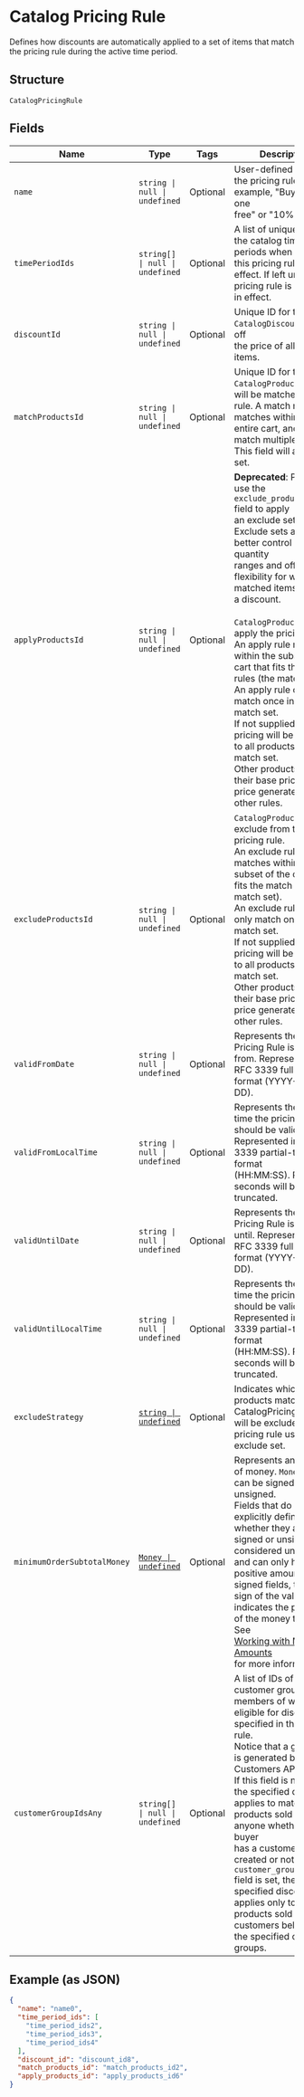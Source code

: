 
# Catalog Pricing Rule

Defines how discounts are automatically applied to a set of items that match the pricing rule
during the active time period.

## Structure

`CatalogPricingRule`

## Fields

| Name | Type | Tags | Description |
|  --- | --- | --- | --- |
| `name` | `string \| null \| undefined` | Optional | User-defined name for the pricing rule. For example, "Buy one get one<br>free" or "10% off". |
| `timePeriodIds` | `string[] \| null \| undefined` | Optional | A list of unique IDs for the catalog time periods when<br>this pricing rule is in effect. If left unset, the pricing rule is always<br>in effect. |
| `discountId` | `string \| null \| undefined` | Optional | Unique ID for the `CatalogDiscount` to take off<br>the price of all matched items. |
| `matchProductsId` | `string \| null \| undefined` | Optional | Unique ID for the `CatalogProductSet` that will be matched by this rule. A match rule<br>matches within the entire cart, and can match multiple times. This field will always be set. |
| `applyProductsId` | `string \| null \| undefined` | Optional | __Deprecated__: Please use the `exclude_products_id` field to apply<br>an exclude set instead. Exclude sets allow better control over quantity<br>ranges and offer more flexibility for which matched items receive a discount.<br><br>`CatalogProductSet` to apply the pricing to.<br>An apply rule matches within the subset of the cart that fits the match rules (the match set).<br>An apply rule can only match once in the match set.<br>If not supplied, the pricing will be applied to all products in the match set.<br>Other products retain their base price, or a price generated by other rules. |
| `excludeProductsId` | `string \| null \| undefined` | Optional | `CatalogProductSet` to exclude from the pricing rule.<br>An exclude rule matches within the subset of the cart that fits the match rules (the match set).<br>An exclude rule can only match once in the match set.<br>If not supplied, the pricing will be applied to all products in the match set.<br>Other products retain their base price, or a price generated by other rules. |
| `validFromDate` | `string \| null \| undefined` | Optional | Represents the date the Pricing Rule is valid from. Represented in RFC 3339 full-date format (YYYY-MM-DD). |
| `validFromLocalTime` | `string \| null \| undefined` | Optional | Represents the local time the pricing rule should be valid from. Represented in RFC 3339 partial-time format<br>(HH:MM:SS). Partial seconds will be truncated. |
| `validUntilDate` | `string \| null \| undefined` | Optional | Represents the date the Pricing Rule is valid until. Represented in RFC 3339 full-date format (YYYY-MM-DD). |
| `validUntilLocalTime` | `string \| null \| undefined` | Optional | Represents the local time the pricing rule should be valid until. Represented in RFC 3339 partial-time format<br>(HH:MM:SS). Partial seconds will be truncated. |
| `excludeStrategy` | [`string \| undefined`](../../doc/models/exclude-strategy.md) | Optional | Indicates which products matched by a CatalogPricingRule<br>will be excluded if the pricing rule uses an exclude set. |
| `minimumOrderSubtotalMoney` | [`Money \| undefined`](../../doc/models/money.md) | Optional | Represents an amount of money. `Money` fields can be signed or unsigned.<br>Fields that do not explicitly define whether they are signed or unsigned are<br>considered unsigned and can only hold positive amounts. For signed fields, the<br>sign of the value indicates the purpose of the money transfer. See<br>[Working with Monetary Amounts](https://developer.squareup.com/docs/build-basics/working-with-monetary-amounts)<br>for more information. |
| `customerGroupIdsAny` | `string[] \| null \| undefined` | Optional | A list of IDs of customer groups, the members of which are eligible for discounts specified in this pricing rule.<br>Notice that a group ID is generated by the Customers API.<br>If this field is not set, the specified discount applies to matched products sold to anyone whether the buyer<br>has a customer profile created or not. If this `customer_group_ids_any` field is set, the specified discount<br>applies only to matched products sold to customers belonging to the specified customer groups. |

## Example (as JSON)

```json
{
  "name": "name0",
  "time_period_ids": [
    "time_period_ids2",
    "time_period_ids3",
    "time_period_ids4"
  ],
  "discount_id": "discount_id8",
  "match_products_id": "match_products_id2",
  "apply_products_id": "apply_products_id6"
}
```

